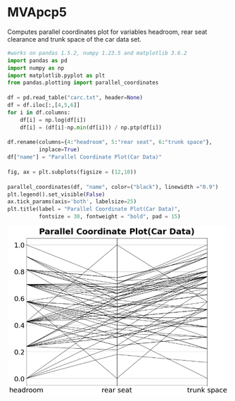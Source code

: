 # MVApcp5
Computes parallel coordinates plot for variables headroom, rear seat clearance and
trunk space of the car data set.

```python
#works on pandas 1.5.2, numpy 1.23.5 and matplotlib 3.6.2
import pandas as pd
import numpy as np
import matplotlib.pyplot as plt
from pandas.plotting import parallel_coordinates

df = pd.read_table("carc.txt", header=None)
df = df.iloc[:,[4,5,6]]
for i in df.columns:
    df[i] = np.log(df[i])
    df[i] = (df[i]-np.min(df[i])) / np.ptp(df[i])

df.rename(columns={4:"headroom", 5:"rear seat", 6:"trunk space"},
          inplace=True)
df["name"] = "Parallel Coordinate Plot(Car Data)"

fig, ax = plt.subplots(figsize = (12,10))

parallel_coordinates(df, "name", color=("black"), linewidth ="0.9")
plt.legend().set_visible(False)
ax.tick_params(axis='both', labelsize=25)
plt.title(label = "Parallel Coordinate Plot(Car Data)", 
          fontsize = 30, fontweight = "bold", pad = 15)
```
![MVApcp5](MVApcp5_python.png)
